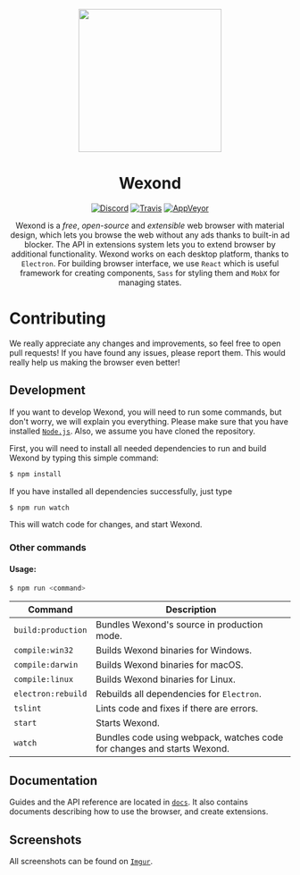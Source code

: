 <p align="center">
  <img src="https://wexond.nersent.tk/logo/wexond.png" width="256">
</p>

<div align="center">
  <h1>Wexond</h1>
  
  [![Discord](https://img.shields.io/discord/307605794680209409.svg?style=flat-square)](https://discord.gg/yAA8DdK)
  [![Travis](https://img.shields.io/travis/Nersent/wexond.svg?style=flat-square)](https://travis-ci.org/Nersent/wexond)
  [![AppVeyor](https://img.shields.io/appveyor/ci/sential/wexond.svg?style=flat-square)](https://ci.appveyor.com/project/nersent/wexond/branch/master)
  
  Wexond is a *free*, *open-source* and *extensible* web browser with material design, which lets you browse the web without any ads thanks to built-in ad blocker. The API in extensions system lets you to extend browser by additional functionality. Wexond works on each desktop platform, thanks to `Electron`. For building browser interface, we use `React` which is useful framework for creating components, `Sass` for styling them and `MobX` for managing states.
</div>

# Contributing

We really appreciate any changes and improvements, so feel free to open pull requests! If you have found any issues, please report them. This would really help us making the browser even better!

## Development

If you want to develop Wexond, you will need to run some commands, but don't worry, we will explain you everything. Please make sure that you have installed [`Node.js`](https://nodejs.org/en/). Also, we assume you have cloned the repository.

First, you will need to install all needed dependencies to run and build Wexond by typing this simple command:

```bash
$ npm install
```

If you have installed all dependencies successfully, just type

```bash
$ npm run watch
```

This will watch code for changes, and start Wexond.

### Other commands

#### Usage:

```bash
$ npm run <command>
```

| Command              | Description                                                             |
|----------------------|-------------------------------------------------------------------------|
| `build:production`   | Bundles Wexond's source in production mode.                             |
| `compile:win32`      | Builds Wexond binaries for Windows.                                     |
| `compile:darwin`     | Builds Wexond binaries for macOS.                                       |
| `compile:linux`      | Builds Wexond binaries for Linux.                                       |
| `electron:rebuild`   | Rebuilds all dependencies for `Electron`.                               |
| `tslint`             | Lints code and fixes if there are errors.                               |
| `start`              | Starts Wexond.                                                          |
| `watch`              | Bundles code using webpack, watches code for changes and starts Wexond. |

## Documentation

Guides and the API reference are located in [`docs`](https://github.com/Nersent/Wexond/docs).
It also contains documents describing how to use the browser, and create extensions.

## Screenshots
All screenshots can be found on [`Imgur`](#).


